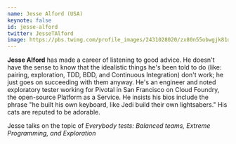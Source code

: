 ```yaml
---
name: Jesse Alford (USA)
keynote: false
id: jesse-alford
twitter: JesseTAlford
image: https://pbs.twimg.com/profile_images/2431028020/zx80n55obwgjk81dei4f_400x400.jpeg
---
```

**Jesse Alford** has made a career of listening to good advice. He doesn't have the sense to know that the idealistic things he's been told to do (like: pairing, exploration, TDD, BDD, and Continuous Integration) don't work; he just goes on succeeding with them anyway. He's an engineer and noted exploratory tester working for Pivotal in San Francisco on Cloud Foundry, the open-source Platform as a Service. He insists his bios include the phrase "he built his own keyboard, like Jedi build their own lightsabers." His cats are reputed to be adorable.

Jesse talks on the topic of *Everybody tests: Balanced teams, Extreme Programming, and Exploration*
